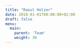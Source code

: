 ```yaml
---
title: "Raoul Holzer"
date: 2018-01-01T00:00:00+02:00
draft: false
menu:
  main:
    parent: 'Team'
    weight: 30
---
```


